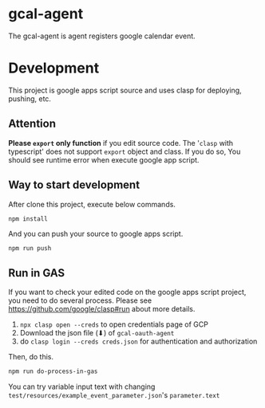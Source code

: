# gcal-agent
The gcal-agent is agent registers google calendar event.

# Development
This project is google apps script source and uses clasp for deploying, pushing, etc.

## Attention

**Please `export` only function** if you edit source code.
The '`clasp` with typescript' does not support `export` object and class.
If you do so, You should see runtime error when execute google app script.

## Way to start development
After clone this project, execute below commands.
```bash
npm install
```
And you can push your source to google apps script. 
```
npm run push
```
## Run in GAS
If you want to check your edited code on the google apps script project, you need to do several process.
Please see https://github.com/google/clasp#run about more details.

1. `npx clasp open --creds` to open credentials page of GCP
1. Download the json file (⬇) of `gcal-oauth-agent`
1. do `clasp login --creds creds.json` for authentication and authorization

Then, do this. 
```bash
npm run do-process-in-gas
```
You can try variable input text with changing `test/resources/example_event_parameter.json`'s `parameter.text` 

